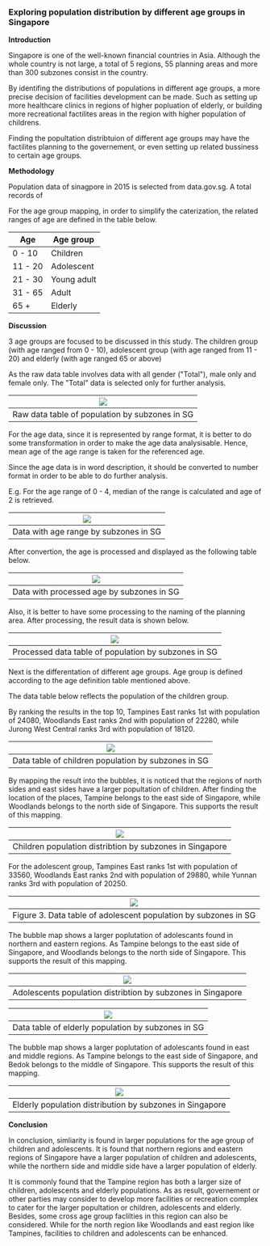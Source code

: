### Exploring population distribution by different age groups in Singapore

**Introduction**

Singapore is one of the well-known financial countries in Asia. Although the whole country is not large, a total of 5 regions, 55 planning areas and more than 300 subzones consist in the country.

By identifing the distributions of populations in different age groups, a more precise decision of facilities development can be made. Such as setting up more healthcare clinics in regions of higher popluation of elderly, or building more recreational factilites areas in the region with higher population of childrens.

Finding the popultation distribtuion of different age groups may have the factilites planning to the governement, or even setting up related bussiness to certain age groups.

**Methodology**

Population data of sinagpore in 2015 is selected from data.gov.sg. A total records of

For the age group mapping, in order to simplify the caterization, the related ranges of age are defined in the table below.

| **Age** | **Age group** |
| --- | --- |
| 0 - 10 | Children |
| 11 - 20 | Adolescent |
| 21 - 30 | Young adult |
| 31 - 65 | Adult |
| 65 + | Elderly |

**Discussion**

3 age groups are focused to be discussed in this study. The children group (with age ranged from 0 - 10), adolescent group (with age ranged from 11 - 20) and elderly (with age ranged 65 or above)

As the raw data table involves data with all gender (&quot;Total&quot;), male only and female only. The &quot;Total&quot; data is selected only for further analysis.

| ![](RackMultipart20210508-4-1h29xz0_html_c50171784781a058.png) |
| --- |
| Raw data table of population by subzones in SG |

For the age data, since it is represented by range format, it is better to do some transformation in order to make the age data analysisable. Hence, mean age of the age range is taken for the referenced age.

Since the age data is in word description, it should be converted to number format in order to be able to do further analysis.

E.g. For the age range of 0 - 4, median of the range is calculated and age of 2 is retrieved.

| ![](assets/image_1.png) |
| --- |
| Data with age range by subzones in SG |

After convertion, the age is processed and displayed as the following table below.

| ![](assets/image_2.png) |
| --- |
| Data with processed age by subzones in SG |

Also, it is better to have some processing to the naming of the planning area. After processing, the result data is shown below.

| ![](assets/image_3.png) |
| --- |
| Processed data table of population by subzones in SG |

Next is the differentation of different age groups. Age group is defined according to the age definition table mentioned above.

The data table below reflects the population of the children group.

By ranking the results in the top 10, Tampines East ranks 1st with population of 24080, Woodlands East ranks 2nd with population of 22280, while Jurong West Central ranks 3rd with population of 18120.

| ![](assets/image_4.png) |
| --- |
| Data table of children population by subzones in SG |

By mapping the result into the bubbles, it is noticed that the regions of north sides and east sides have a larger popultation of children. After finding the location of the places, Tampine belongs to the east side of Singapore, while Woodlands belongs to the north side of Singapore. This supports the result of this mapping.

| ![](assets/image_5.png) |
| --- |
| Children population distribtion by subzones in Singapore |

For the adolescent group, Tampines East ranks 1st with population of 33560, Woodlands East ranks 2nd with population of 29880, while Yunnan ranks 3rd with population of 20250.

| ![](assets/image_6.png) |
| --- |
| Figure 3. Data table of adolescent population by subzones in SG |

The bubble map shows a larger poplutation of adolescants found in northern and eastern regions. As Tampine belongs to the east side of Singapore, and Woodlands belongs to the north side of Singapore. This supports the result of this mapping.

| ![](assets/image_7.png) |
| --- |
| Adolescents population distribtion by subzones in Singapore |

| ![](assets/image_8.png) |
| --- |
| Data table of elderly population by subzones in SG |

The bubble map shows a larger poplutation of adolescants found in east and middle regions. As Tampine belongs to the east side of Singapore, and Bedok belongs to the middle of Singapore. This supports the result of this mapping.

| ![](assets/image_9.png) |
| --- |
| Elderly population distribution by subzones in Singapore |

**Conclusion**

In conclusion, simliarity is found in larger populations for the age group of children and adolescents. It is found that northern regions and eastern regions of Singapore have a larger population of children and adolescents, while the northern side and middle side have a larger population of elderly.

It is commonly found that the Tampine region has both a larger size of children, adolescents and elderly populations. As as result, governement or other parties may consider to develop more facilities or recreation complex to cater for the larger popultation or children, adolescents and elderly. Besides, some cross age group faclilties in this region can also be considered. While for the north region like Woodlands and east region like Tampines, facilities to children and adolescents can be enhanced.
